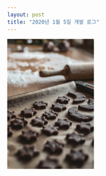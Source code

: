 ```yaml
---
layout: post
title: "2020년 1월 5일 개발 로그"
---
```


<img width="200" id="input" src="/assets/images/first.jpg">

<div id="chart_div" style="width: 900px; height: 500px;"></div>

<script type="text/javascript">
  function create_histogram() {
    // adjust output rectangle
    // let o = document.getElementById('input');
    // document.getElementById('output').width = o.clientWidth;
    // document.getElementById('output').height = o.clientHeight;
    let input = cv.imread('input');
    cv.cvtColor(input, input, cv.COLOR_RGBA2GRAY);
    let output = new Array(input.rows * input.cols + 1);
    // let output = new Array(256);
    // for(let i = 0; i < 257; i++) {
    //  output[i + 1] = [i, 0];
    // }
    for(let y = 0; y < input.rows; y++) {
      for(let x = 0; x < input.cols; x++) {
        output[y * input.rows + x + 1] = new Array(2);
        output[y * input.rows + x + 1][0] = '(' + y + ',' + x + ')';
        output[y * input.rows + x + 1][1] = input.ucharAt(y, x);
      }
    }
    output[0] = ['coordinate', 'y'];
    input.delete();
    google.charts.load("current", {packages:["corechart"]});
      google.charts.setOnLoadCallback(drawChart);
      function drawChart() {
        var data = google.visualization.arrayToDataTable(output);

          var options = {
              title: 'Approximating Normal Distribution',
              legend: { position: 'none' },
              colors: ['#4285F4'],

              chartArea: { width: 401 },
              hAxis: {
                ticks: [0, 32, 64, 96, 128, 160, 192, 224, 256]
              },
              bar: { gap: 0 },

              histogram: {
                bucketSize: 0.02,
                maxNumBuckets: 257,
                minValue: -1,
                maxValue: 1
              }
            };

        var chart = new google.visualization.Histogram(document.getElementById('chart_div'));
        chart.draw(data, options);
      }
  }
  dispatch(create_histogram);
</script>
